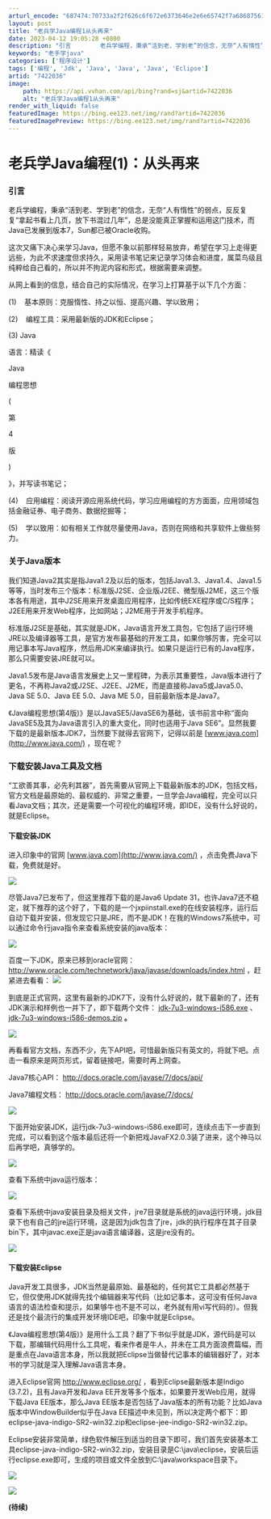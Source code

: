 ```yaml
---
arturl_encode: "687474:70733a2f2f626c6f672e6373646e2e6e65742f7a686875616e:672f61727469636c652f64657461696c732f37343232303336"
layout: post
title: "老兵学Java编程1从头再来"
date: 2023-04-12 19:05:28 +0800
description: "引言        老兵学编程，秉承“活到老、学到老”的信念，无奈“人有惰性”的弱点，反反复复“拿起"
keywords: "老手学java"
categories: ['程序设计']
tags: ['编程', 'Jdk', 'Java', 'Java', 'Java', 'Eclipse']
artid: "7422036"
image:
    path: https://api.vvhan.com/api/bing?rand=sj&artid=7422036
    alt: "老兵学Java编程1从头再来"
render_with_liquid: false
featuredImage: https://bing.ee123.net/img/rand?artid=7422036
featuredImagePreview: https://bing.ee123.net/img/rand?artid=7422036
---
```


# 老兵学Java编程(1)：从头再来

### 引言

老兵学编程，秉承“活到老、学到老”的信念，无奈“人有惰性”的弱点，反反复复“拿起书看上几页，放下书混过几年”，总是没能真正掌握和运用这门技术，而Java已发展到版本7，Sun都已被Oracle收购。

这次又痛下决心来学习Java，但愿不象以前那样轻易放弃，希望在学习上走得更远些，为此不求速度但求持久，采用读书笔记来记录学习体会和进度，属菜鸟级且纯粹给自己看的，所以并不拘泥内容和形式，根据需要来调整。

从网上看到的信息，结合自己的实际情况，在学习上打算基于以下几个方面：

(1)    基本原则：克服惰性、持之以恒、提高兴趣、学以致用；

(2)    编程工具：采用最新版的JDK和Eclipse；

(3)
Java

语言：精读《

Java

编程思想

(

第

4

版

)

》，并写读书笔记；

(4)    应用编程：阅读开源应用系统代码，学习应用编程的方方面面，应用领域包括金融证券、电子商务、数据挖掘等；

(5)    学以致用：如有相关工作就尽量使用Java，否则在网络和共享软件上做些努力。
  

### 关于Java版本

我们知道Java2其实是指Java1.2及以后的版本，包括Java1.3、Java1.4、Java1.5等等，当时发布三个版本：标准版J2SE、企业版J2EE、微型版J2ME，这三个版本各有用途，其中J2SE用来开发桌面应用程序，比如传统EXE程序或C/S程序；J2EE用来开发Web程序，比如网站；J2ME用于开发手机程序。

标准版J2SE是基础，其实就是JDK，Java语言开发工具包，它包括了运行环境JRE以及编译器等工具，是官方发布最基础的开发工具，如果你够厉害，完全可以用记事本写Java程序，然后用JDK来编译执行。如果只是运行已有的Java程序，那么只需要安装JRE就可以。

Java1.5发布是Java语言发展史上又一里程碑，为表示其重要性，Java版本进行了更名，不再称Java2或J2SE、J2EE、J2ME，而是直接称Java5或Java5.0、Java SE 5.0、Java EE 5.0、Java ME 5.0，目前最新版本是Java7。

《Java编程思想(第4版)》是以JavaSE5/JavaSE6为基础，该书前言中称“面向JavaSE5及其为Java语言引入的重大变化，同时也适用于Java SE6”。显然我要下载的是最新版本JDK7，当然要下就得去官网下，记得以前是
[www.java.com](http://www.java.com/)
，现在呢？

### 下载安装Java工具及文档

“工欲善其事，必先利其器”，首先需要从官网上下载最新版本的JDK，包括文档，官方文档是最原始的、最权威的、非常之重要，一旦学会Java编程，完全可以只看Java文档；其次，还是需要一个可视化的编程环境，即IDE，没有什么好说的，就是Eclipse。

#### 下载安装JDK

进入印象中的官网
[www.java.com](http://www.java.com/)
，点击免费Java下载，免费就是好。

![](https://img-my.csdn.net/uploads/201204/03/1333446004_2993.png)

尽管Java7已发布了，但这里推荐下载的是Java6 Update 31，也许Java7还不稳定，就下推荐的这个好了，下载的是一个jxpiinstall.exe的在线安装程序，运行后自动下载并安装，但发现它只是JRE，而不是JDK！在我的Windows7系统中，可以通过命令行java指令来查看系统安装的java版本：

![](https://img-my.csdn.net/uploads/201204/03/1333446084_2886.png)

百度一下JDK，原来已移到oracle官网：
<http://www.oracle.com/technetwork/java/javase/downloads/index.html>
，赶紧进去看看：
![](https://img-my.csdn.net/uploads/201204/03/1333446257_7751.png)

到底是正式官网，这里有最新的JDK7下，没有什么好说的，就下最新的了，还有JDK演示和样例也一并下了，即下载两个文件：
[jdk-7u3-windows-i586.exe](http://download.oracle.com/otn-pub/java/jdk/7u3-b05/jdk-7u3-windows-i586.exe)
、
[jdk-7u3-windows-i586-demos.zip](http://download.oracle.com/otn-pub/java/jdk/7u3-b05-demos/jdk-7u3-windows-i586-demos.zip)
**。**

**![](https://img-my.csdn.net/uploads/201204/03/1333447993_2572.png)**

再看看官方文档，东西不少，先下API吧，可惜最新版只有英文的，将就下吧。点击一看原来是网页形式，留着链接吧，需要时再上网查。

Java7核心API：
<http://docs.oracle.com/javase/7/docs/api/>

Java7编程文档：
<http://docs.oracle.com/javase/7/docs/>

![](https://img-my.csdn.net/uploads/201204/03/1333448041_3804.png)

下面开始安装JDK，运行jdk-7u3-windows-i586.exe即可，连续点击下一步直到完成，可以看到这个版本最后还将一个新把戏JavaFX2.0.3装了进来，这个神马以后再学吧，真够学的。

![](https://img-my.csdn.net/uploads/201204/03/1333452210_2831.png)

查看下系统中java运行版本：

![](https://img-my.csdn.net/uploads/201204/03/1333452257_6746.png)

查看下系统中java安装目录及相关文件，jre7目录就是系统的java运行环境，jdk目录下也有自己的jre运行环境，这是因为jdk包含了jre，jdk的执行程序在其子目录bin下，其中javac.exe正是java语言编译器，这是jre没有的。

![](https://img-my.csdn.net/uploads/201204/03/1333452308_3511.png)

#### 下载安装Eclipse

Java开发工具很多，JDK当然是最原始、最基础的，任何其它工具都必然基于它，但仅使用JDK就得先找个编辑器来写代码（比如记事本，这可没有任何Java语言的语法检查和提示，如果够牛也不是不可以，老外就有用vi写代码的）。但我还是找个最流行的集成开发环境IDE吧，印象中就是Eclipse。

《Java编程思想(第4版)》是用什么工具？翻了下书似乎就是JDK，源代码是可以下载，那编辑代码用什么工具呢，看来作者是牛人，并未在工具方面浪费篇幅，而是重点在Java语言本身，所以我就把Eclipse当做替代记事本的编辑器好了，对本书的学习就是深入理解Java语言本身。

进入Eclipse官网
<http://www.eclipse.org/>
，看到Eclipse最新版本是Indigo (3.7.2)，且有Java开发和Java EE开发等多个版本，如果要开发Web应用，就得下载Java EE版本，那么Java EE版本是否包括了Java版本的所有功能？比如Java版本中WindowBuilder似乎在Java EE描述中未见到，所以决定两个都下：即eclipse-java-indigo-SR2-win32.zip和eclipse-jee-indigo-SR2-win32.zip。

Eclipse安装非常简单，绿色软件解压到适当的目录下即可，我们首先安装基本工具eclipse-java-indigo-SR2-win32.zip，安装目录是C:\java\eclipse，安装后运行eclipse.exe即可，生成的项目或文件全放到C:\java\workspace目录下。

![](https://img-my.csdn.net/uploads/201204/04/1333470710_5839.png)

![](https://img-my.csdn.net/uploads/201204/04/1333470654_7592.png)

**(待续)**